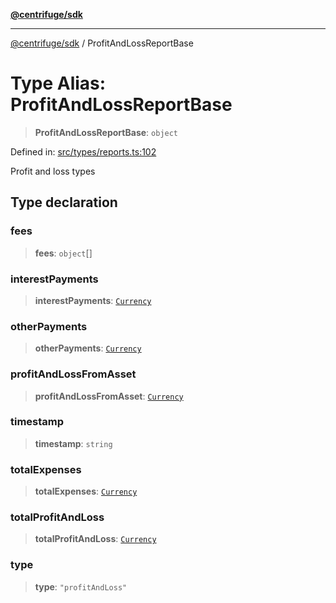 [**@centrifuge/sdk**](../README.md)

***

[@centrifuge/sdk](../README.md) / ProfitAndLossReportBase

# Type Alias: ProfitAndLossReportBase

> **ProfitAndLossReportBase**: `object`

Defined in: [src/types/reports.ts:102](https://github.com/centrifuge/centrifuge-sdk/blob/35076f925246b8dbb28e12a5beeb6327f126023f/src/types/reports.ts#L102)

Profit and loss types

## Type declaration

### fees

> **fees**: `object`[]

### interestPayments

> **interestPayments**: [`Currency`](../classes/Currency.md)

### otherPayments

> **otherPayments**: [`Currency`](../classes/Currency.md)

### profitAndLossFromAsset

> **profitAndLossFromAsset**: [`Currency`](../classes/Currency.md)

### timestamp

> **timestamp**: `string`

### totalExpenses

> **totalExpenses**: [`Currency`](../classes/Currency.md)

### totalProfitAndLoss

> **totalProfitAndLoss**: [`Currency`](../classes/Currency.md)

### type

> **type**: `"profitAndLoss"`
